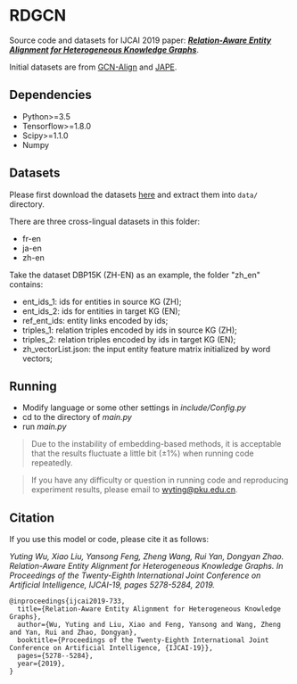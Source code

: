 # RDGCN

Source code and datasets for IJCAI 2019 paper: ***[Relation-Aware Entity Alignment for Heterogeneous Knowledge Graphs](https://arxiv.org/pdf/1908.08210.pdf)***.

Initial datasets are from [GCN-Align](https://github.com/1049451037/GCN-Align) and [JAPE](https://github.com/nju-websoft/JAPE).

## Dependencies

* Python>=3.5
* Tensorflow>=1.8.0
* Scipy>=1.1.0
* Numpy

## Datasets

Please first download the datasets [here](http://59.108.48.35/data.tar.gz) and extract them into `data/` directory.

There are three cross-lingual datasets in this folder:
- fr-en
- ja-en
- zh-en

Take the dataset DBP15K (ZH-EN) as an example, the folder "zh_en" contains:
* ent_ids_1: ids for entities in source KG (ZH);
* ent_ids_2: ids for entities in target KG (EN);
* ref_ent_ids: entity links encoded by ids;
* triples_1: relation triples encoded by ids in source KG (ZH);
* triples_2: relation triples encoded by ids in target KG (EN);
* zh_vectorList.json: the input entity feature matrix initialized by word vectors;

## Running

* Modify language or some other settings in *include/Config.py*
* cd to the directory of *main.py*
* run *main.py*

> Due to the instability of embedding-based methods, it is acceptable that the results fluctuate a little bit (±1%) when running code repeatedly.

> If you have any difficulty or question in running code and reproducing experiment results, please email to wyting@pku.edu.cn.

## Citation

If you use this model or code, please cite it as follows:

*Yuting Wu, Xiao Liu, Yansong Feng, Zheng Wang, Rui Yan, Dongyan Zhao. Relation-Aware Entity Alignment for Heterogeneous Knowledge Graphs. In Proceedings of the Twenty-Eighth International Joint Conference on Artificial Intelligence, IJCAI-19, pages 5278-5284, 2019.*

```
@inproceedings{ijcai2019-733,
  title={Relation-Aware Entity Alignment for Heterogeneous Knowledge Graphs},
  author={Wu, Yuting and Liu, Xiao and Feng, Yansong and Wang, Zheng and Yan, Rui and Zhao, Dongyan},
  booktitle={Proceedings of the Twenty-Eighth International Joint Conference on Artificial Intelligence, {IJCAI-19}},            
  pages={5278--5284},
  year={2019},
}
```
